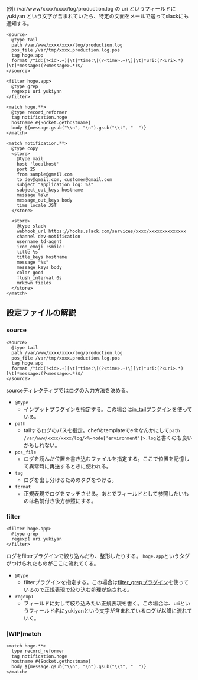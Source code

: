 (例) /var/www/xxxx/xxxx/log/production.log の uri というフィールドに yukiyan という文字が含まれていたら、特定の文面をメールで送ってslackにも通知する。

```
<source>
  @type tail
  path /var/www/xxxx/xxxx/log/production.log
  pos_file /var/tmp/xxxx.production.log.pos
  tag hoge.app
  format /^id:(?<id>.+)[\t]*time:\[(?<time>.+)\][\t]*uri:(?<uri>.*)[\t]*message:(?<message>.*)$/
</source>

<filter hoge.app>
  @type grep
  regexp1 uri yukiyan
</filter>

<match hoge.**>
  @type record_reformer
  tag notification.hoge
  hostname #{Socket.gethostname}
  body ${message.gsub("\\n", "\n").gsub("\\t", "  ")}
</match>

<match notification.**>
  @type copy
  <store>
    @type mail
    host 'localhost'
    port 25
    from sample@gmail.com
    to dev@gmail.com, customer@gmail.com
    subject "application log: %s"
    subject_out_keys hostname
    message %s\n
    message_out_keys body
    time_locale JST
  </store>

  <store>
    @type slack
    webhook_url https://hooks.slack.com/services/xxxx/xxxxxxxxxxxxxx
    channel dev-notification
    username td-agent
    icon_emoji :smile:
    title %s
    title_keys hostname
    message "%s"
    message_keys body
    color good
    flush_interval 0s
    mrkdwn fields
  </store>
</match>
```

## 設定ファイルの解説

### source
```
<source>
  @type tail
  path /var/www/xxxx/xxxx/log/production.log
  pos_file /var/tmp/xxxx.production.log.pos
  tag hoge.app
  format /^id:(?<id>.+)[\t]*time:\[(?<time>.+)\][\t]*uri:(?<uri>.*)[\t]*message:(?<message>.*)$/
</source>
```

sourceディレクティブではログの入力方法を決める。

* `@type`
  * インプットプラグインを指定する。この場合は[in_tailプラグイン](http://docs.fluentd.org/articles/in_tail)を使っている。
* `path`
  * tailするログのパスを指定。chefのtemplateでerbなんかにして`path /var/www/xxxx/xxxx/log/<%=node['environment']>.log`と書くのも良いかもしれない。
* `pos_file`
  * ログを読んだ位置を書き込むファイルを指定する。ここで位置を記憶して異常時に再送するときに使われる。
* `tag`
  * ログを出し分けるためのタグをつける。
* `format`
  * 正規表現でログをマッチさせる。あとでフィールドとして参照したいものは名前付き後方参照にする。

### filter

```
<filter hoge.app>
  @type grep
  regexp1 uri yukiyan
</filter>
```

ログをfilterプラグインで絞り込んだり、整形したりする。
`hoge.app`というタグがつけられたものがここに流れてくる。

* `@type`
  * filterプラグインを指定する。この場合は[filter_grepプラグイン](http://docs.fluentd.org/articles/filter_grep)を使っているので正規表現で絞り込む処理が施される。
* `regexp1`
  * フィールドに対して絞り込みたい正規表現を書く。この場合は、uriというフィールド名にyukiyanという文字が含まれているログが以降に流れていく。

### [WIP]match

```
<match hoge.**>
  type record_reformer
  tag notification.hoge
  hostname #{Socket.gethostname}
  body ${message.gsub("\\n", "\n").gsub("\\t", "  ")}
</match>
```

